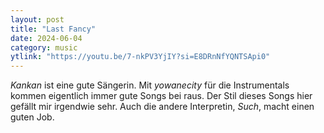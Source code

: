 ```yaml
---
layout: post
title: "Last Fancy"
date: 2024-06-04
category: music
ytlink: "https://youtu.be/7-nkPV3YjIY?si=E8DRnNfYQNTSApi0"
---
```


_Kankan_ ist eine gute Sängerin. Mit _yowanecity_ für die Instrumentals kommen eigentlich immer gute Songs bei raus. Der
Stil dieses Songs hier gefällt mir irgendwie sehr. Auch die andere Interpretin, _Such_, macht einen guten Job.  